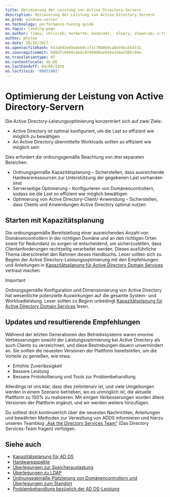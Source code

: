 ```yaml
---
title: Optimierung der Leistung von Active Directory-Servern
description: Optimierung der Leistung von Active Directory-Servern
ms.prod: windows-server
ms.technology: performance-tuning-guide
ms.topic: landing-page
ms.author: timwi; chrisrob; herbertm; kenbrumf;  mleary; shawnrab; v-tea
author: phstee
ms.date: 10/16/2017
ms.openlocfilehash: 643a603e89adeb0c1f3c70b0b0cabbf6bcb54731
ms.sourcegitcommit: b00d7c8968c4adc8f699dbee694afe6ed36bc9de
ms.translationtype: HT
ms.contentlocale: de-DE
ms.lasthandoff: 04/08/2020
ms.locfileid: "80851903"
---
```

# <a name="performance-tuning-active-directory-servers"></a>Optimierung der Leistung von Active Directory-Servern

Die Active Directory-Leistungsoptimierung konzentriert sich auf zwei Ziele:
- Active Directory ist optimal konfiguriert, um die Last so effizient wie möglich zu bewältigen
- An Active Directory übermittelte Workloads sollten so effizient wie möglich sein

Dies erfordert die ordnungsgemäße Beachtung von drei separaten Bereichen:
- Ordnungsgemäße Kapazitätsplanung – Sicherstellen, dass ausreichende Hardwareressourcen zur Unterstützung der gegebenen Last vorhanden sind
- Serverseitige Optimierung – Konfigurieren von Domänencontrollern, sodass sie die Last so effizient wie möglich bewältigen
- Optimierung von Active Directory-Client/-Anwendung – Sicherstellen, dass Clients und Anwendungen Active Directory optimal nutzen

## <a name="start-with-capacity-planning"></a>Starten mit Kapazitätsplanung

Die ordnungsgemäße Bereitstellung einer ausreichenden Anzahl von Domänencontrollern in der richtigen Domäne und an den richtigen Orten sowie für Redundanz zu sorgen ist entscheidend, um sicherzustellen, dass Clientanforderungen rechtzeitig verarbeitet werden. Dieses ausführliche Thema überschreitet den Rahmen dieses Handbuchs. Leser sollten sich zu Beginn der Active Directory-Leistungsoptimierung mit den Empfehlungen und Anleitungen in [Kapazitätsplanung für Active Directory Domain Services](capacity-planning-for-active-directory-domain-services.md) vertraut machen.

>[!Important]
> Ordnungsgemäße Konfiguration und Dimensionierung von Active Directory hat wesentliche potenzielle Auswirkungen auf die gesamte System- und Workloadleistung. Leser sollten zu Beginn unbedingt [Kapazitätsplanung für Active Directory Domain Services](capacity-planning-for-active-directory-domain-services.md) lesen.

## <a name="updates-and-evolving-recommendations"></a>Updates und resultierende Empfehlungen

Während der letzten Generationen des Betriebssystems waren enorme Verbesserungen sowohl der Leistungsoptimierung bei Active Directory als auch Clients zu verzeichnen, und diese Bestrebungen dauern unvermindert an. Sie sollten die neuesten Versionen der Plattform bereitstellen, um die Vorteile zu genießen, wie etwa:

- Erhöhte Zuverlässigkeit
- Bessere Leistung
- Bessere Protokollierung und Tools zur Problembehandlung

Allerdings ist uns klar, dass dies zeitintensiv ist, und viele Umgebungen werden in einem Szenario betrieben, wo es unmöglich ist, die aktuelle Plattform zu 100% zu realisieren. Mit einigen Verbesserungen wurden ältere Versionen der Plattform ergänzt, und wir werden weitere hinzufügen.

Du solltest dich kontinuierlich über die neuesten Nachrichten, Anleitungen und bewährten Methoden zur Verwaltung von ADDS informieren und hierzu unseren Teamblog [„Ask the Directory Services Team“](https://techcommunity.microsoft.com/t5/Ask-the-Directory-Services-Team/bg-p/AskDS) (Das Directory Services-Team fragen) verfolgen.

## <a name="see-also"></a>Siehe auch

- [Kapazitätsplanung für AD DS](capacity-planning-for-active-directory-domain-services.md)
- [Hardwareaspekte](hardware-considerations.md)
- [Überlegungen zur Speicherauslastung](memory-usage-considerations.md)
- [Überlegungen zu LDAP](ldap-considerations.md)
- [Ordnungsgemäße Platzierung von Domänencontrollern und Überlegungen zum Standort](site-definition-considerations.md)
- [Problembehandlung bezüglich der AD DS-Leistung](troubleshoot.md)  
  

